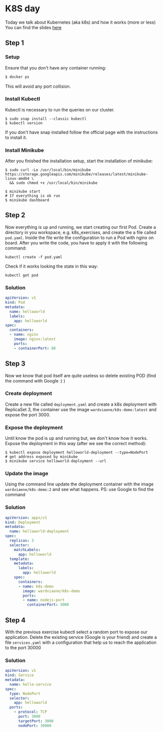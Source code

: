 # K8S day
Today we talk about Kubernetes (aka k8s) and how it works (more or less)
You can find the slides [here](https://slides.com/andreaquintino/kubernetes)

## Step 1

### Setup
Ensure that you don't have any container running:

```bash
$ docker ps
```
This will avoid any port collision.

### Install Kubectl
Kubectl is necessary to run the queries on our cluster. 
```shell script
$ sudo snap install --classic kubectl
$ kubectl version
```
If you don't have snap installed follow the official page with the instructions to install it. 

### Install Minikube 
After you finished the installation setup, start the installation of minikube:
```shell script
$ sudo curl -Lo /usr/local/bin/minikube https://storage.googleapis.com/minikube/releases/latest/minikube-linux-amd64 \
  && sudo chmod +x /usr/local/bin/minikube

$ minikube start
# If everything is ok run
$ minikube dashboard
```

## Step 2 
Now everything is up and running, we start creating our first Pod.
Create a directory in you workspace, e.g. k8s_exercises, and create the a file called `pod.yaml`. Inside the file write
the configuration to run a Pod with nginx on board. After you write the code, you have to apply it with the following
command: 
```shell script
kubectl create -f pod.yaml 
```   

Check if it works looking the state in this way: 
```shell script
kubectl get pod
``` 

### Solution
```yaml
apiVersion: v1
kind: Pod
metadata:
  name: helloworld
  labels:
    app: helloworld
spec:
  containers:
  - name: nginx
    image: nginx:latest
    ports:
    - containerPort: 80
```

## Step 3 
Now we know that pod itself are quite useless so delete existing POD (find the command with Google :) )

### Create deployment
Create a new file called `deployment.yaml` and create a k8s deployment with ReplicaSet 3, the container use the image 
`wardviaene/k8s-demo:latest` and expose the port 3000.

### Expose the deployment 
Until know the pod is up and running but, we don't know how it works. Expose the deployment in this way (after we see
the correct method): 
```shell script
$ kubectl expose deployment helloworld-deployment --type=NodePort
# get address exposed by minikube
$ minikube service helloworld-deployment --url
```

### Update the image
Using the command line update the deployment container with the image `wardviaene/k8s-demo:2` and see what happens.
PS: use Google to find the command 

### Solution
```yaml
apiVersion: apps/v1
kind: Deployment
metadata:
  name: helloworld-deployment
spec:
  replicas: 3
  selector:
    matchLabels:
      app: helloworld
  template:
    metadata:
      labels:
        app: helloworld
    spec:
      containers:
      - name: k8s-demo
        image: wardviaene/k8s-demo
        ports:
        - name: nodejs-port
          containerPort: 3000
```     

## Step 4
With the previous exercise kubectl select a random port to expose our application. Delete the existing service (Google 
is your friend) and create a file `services.yaml` with a configuration that help us to reach the application to the port
30000

### Solution
```yaml
apiVersion: v1
kind: Service
metadata:
  name: hello-service
spec:
  type: NodePort
  selector:
    app: helloworld
  ports:
    - protocol: TCP
      port: 3000
      targetPort: 3000
      nodePort: 30000
```